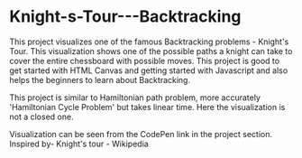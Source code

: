 # Knight-s-Tour---Backtracking

This project visualizes one of the famous Backtracking problems - Knight's Tour.
This visualization shows one of the possible paths a knight can take to cover the entire chessboard with possible moves.
This project is good to get started with HTML Canvas and getting started with Javascript and also helps the beginners to learn about Backtracking.

This project is similar to Hamiltonian path problem, more accurately 'Hamiltonian Cycle Problem' but takes linear time. Here the visualization is not a closed one.

Visualization can be seen from the CodePen link in the project section.
Inspired by-
Knight's tour - Wikipedia
